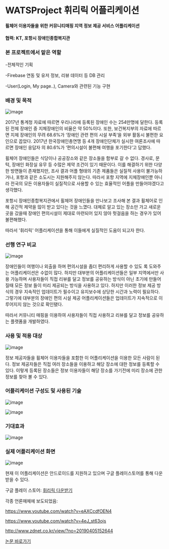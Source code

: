 # WATSProject 휘리릭 어플리케이션
#### 휠체어 이용자들을 위한 커뮤니티매핑 지역 정보 제공 서비스 어플리케이션 


#### 협력: KT, 포항시 장애인종합복지관


### 본 프로젝트에서 맡은 역할

-전체적인 기획

-Firebase 연동 및 유저 정보, 리뷰 데이터 등 DB 관리

-User(Login, My page..), Camera와 관련된 기능 구현



### 배경 및 목적
![image](https://user-images.githubusercontent.com/36908476/82112944-e287fd00-978c-11ea-9295-d62a74b4846a.png)


  2017년 통계청 자료에 따르면 우리나라에 등록된 장애인 수는 254만명에 달한다. 등록된 전체 장애인 중 지체장애인의 비율은 약 50%이다. 또한, 보건복지부의 자료에 따르면 지체 장애인의 무려 68.6%가 ‘장애인 관련 편의 시설 부족’을 외부 활동시 불편한 요인으로 꼽았다. 2017년 한국장애인총연맹 등 4개 장애인단체가 실시한 여론조사에 따르면 장애인 응답자 의 80.6%가 ‘편의시설이 불편해 여행을 포기한다’고 답했다.

휠체어 장애인들은 식당이나 공공장소와 같은 장소들을 함부로 갈 수 없다. 경사로, 문턱, 장애인 화장실 유무 등 수많은 제약 조건이 있기 때문이다. 이를 해결하기 위한 다양한 방면들이 존재했지만, 조사 결과 어플 형태의 기존 제품들은 실질적 사용이 불가능하거나, 포항과 같은 소도시는 지원해주지 않는다. 따라서 포항 지역에 지체장애인뿐 아니라 전국의 모든 이용자들이 실질적으로 사용할 수 있는 효율적인 어플을 만들어야겠다고 생각했다.

포항시 장애인종합복지관에서 휠체어 장애인들을 만나보고 조사해 본 결과 휠체어로 인해 공간적 제약을 많이 받고 있다는 것을 느꼈다. 대체로 알고 있는 장소만 가고 새로운 곳을 갔을때 장애인 편의시설이 제대로 마련되어 있지 않아 헛걸음을 하는 경우가 있어 불편해했다. 

따라서 '휘리릭' 어플리케이션을 통해 이들에게 실질적인 도움이 되고자 한다.

### 선행 연구 비교
![image](https://user-images.githubusercontent.com/36908476/82112994-63df8f80-978d-11ea-92df-30d5fafdc482.png)

장애인들이 여행이나 외출을 하며 편의시설을 좀더 편리하게 사용할 수 있도 록 도와주는 어플리케이션은 수없이 많다. 
하지만 대부분의 어플리케이션들은 일부 지역에서만 사용 가능하며 사용자들이 직접 리뷰를 달고 정보를 공유하는 방식이 아닌 초기에 만들어질때 모든 정보 들이 미리 제공되는 방식을 사용하고 있다. 
하지만 이러한 정보 제공 방식의 경우 지속적인 업데이트가 필수이고 유지보수에 상당한 시간과 노력이 필요하다. 그렇기에 대부분의 장애인 편의 시설 제공 어플리케이션들은 업데이트가 지속적으로 이루어지지 않는 것으로 확인됐다.

따라서 커뮤니티 매핑을 이용하여 사용자들이 직접 사용하고 리뷰를 달고 정보를 공유하는 플랫폼을 개발하였다.

### 사용 및 적용 대상
![image](https://user-images.githubusercontent.com/36908476/82113398-b2425d80-9790-11ea-9c34-d87b50012c40.png)

정보 제공자들을 휠체어 이용자들을 포함한 이 어플리케이션을 이용한 모든 사람이 된다. 
정보 제공자들은 직접 여러 장소들을 이용하고 해당 장소에 대한 정보를 등록할 수 있다. 
이렇게 등록된 장소들은 정보 이용자들이 해당 장소를 가기전에 미리 장소에 관한 정보를 찾아 볼 수 있다.

### 어플리케이션 구성도 및 사용된 기술
![image](https://user-images.githubusercontent.com/36908476/82113417-df8f0b80-9790-11ea-84d4-13a33c8e1696.png)

![image](https://user-images.githubusercontent.com/36908476/82113537-b4f18280-9791-11ea-983a-a4132652e1cc.png)


### 기대효과
![image](https://user-images.githubusercontent.com/36908476/82113548-c63a8f00-9791-11ea-9770-784f1cc8d80f.png)


### 실제 어플리케이션 화면

![image](https://user-images.githubusercontent.com/36908476/82113521-955a5a00-9791-11ea-9ad3-c66fa7991c5e.png)


현재 이 어플리케이션은 안드로이드를 지원하고 있으며 구글 플레이스토어를 통해 다운받을 수 있다.

구글 플레이 스토어: [휘리릭 다운받기](https://play.google.com/store/apps/details?id=com.handong.wats.wheeliric)


각종 언론매체에 보도되었음:

https://www.youtube.com/watch?v=eAXCcdfOEN4

https://www.youtube.com/watch?v=4eJ_st63ojs

http://www.zdnet.co.kr/view/?no=20190405152644

[논문 바로가기](http://www.dbpia.co.kr/journal/articleDetail?nodeId=NODE08763621)
